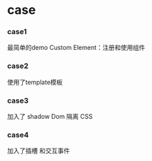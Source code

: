 # case

### case1 
最简单的demo   Custom Element：注册和使用组件

### case2 
使用了template模板

### case3 
加入了 shadow Dom 隔离 CSS

### case4 
加入了插槽 和交互事件 